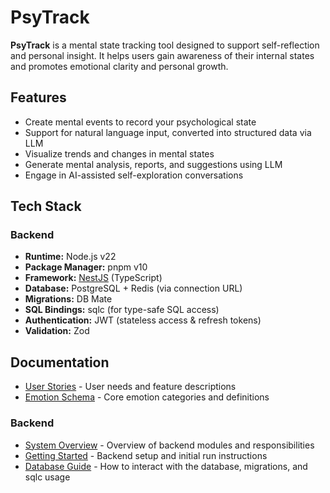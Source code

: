 # PsyTrack

**PsyTrack** is a mental state tracking tool designed to support self-reflection and personal insight. It helps users gain awareness of their internal states and promotes emotional clarity and personal growth.

## Features

- Create mental events to record your psychological state
- Support for natural language input, converted into structured data via LLM
- Visualize trends and changes in mental states
- Generate mental analysis, reports, and suggestions using LLM
- Engage in AI-assisted self-exploration conversations

## Tech Stack

### Backend

- **Runtime:** Node.js v22
- **Package Manager:** pnpm v10
- **Framework:** [NestJS](https://nestjs.com/) (TypeScript)
- **Database:** PostgreSQL + Redis (via connection URL)
- **Migrations:** DB Mate
- **SQL Bindings:** sqlc (for type-safe SQL access)
- **Authentication:** JWT (stateless access & refresh tokens)
- **Validation:** Zod

## Documentation

- [User Stories](docs/user-stories.md) - User needs and feature descriptions
- [Emotion Schema](docs/emotion-schema.md) - Core emotion categories and definitions

### Backend

- [System Overview](docs/backend/system-overview.md) - Overview of backend modules and responsibilities
- [Getting Started](docs/backend/getting-started.md) - Backend setup and initial run instructions
- [Database Guide](docs/backend/database-guide.md) - How to interact with the database, migrations, and sqlc usage
